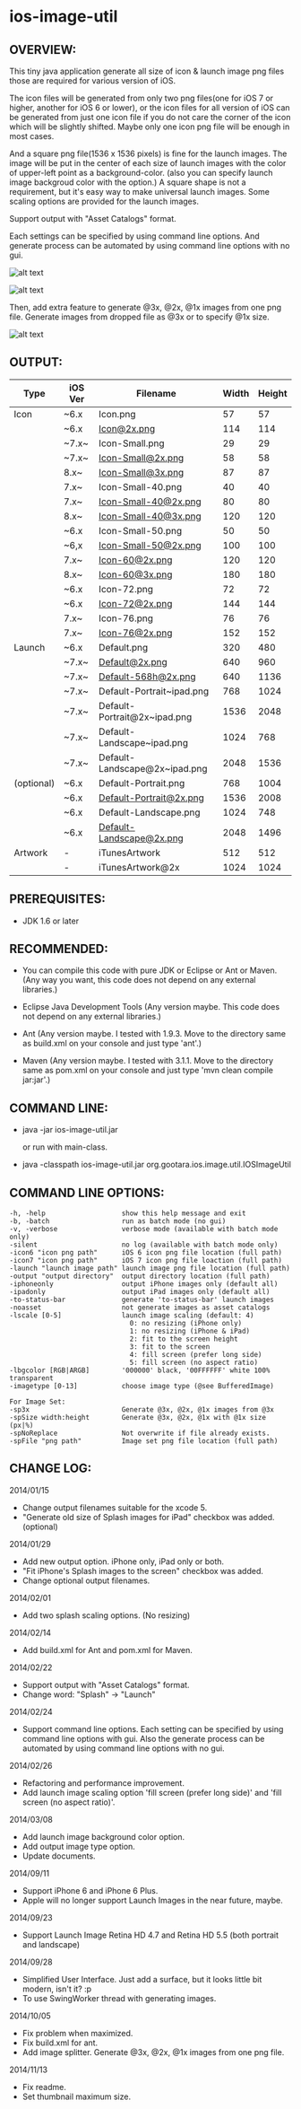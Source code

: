 ios-image-util
==============

OVERVIEW:
---------
This tiny java application generate all size of icon & launch image png files those are required for various version of iOS.

The icon files will be generated from only two png files(one for iOS 7 or higher, another for iOS 6 or lower),
or the icon files for all version of iOS can be generated from just one icon file if you do not care the corner of the icon which will be slightly shifted.
Maybe only one icon png file will be enough in most cases.

And a square png file(1536 x 1536 pixels) is fine for the launch images.
The image will be put in the center of each size of launch images with the color of upper-left point as a background-color.
(also you can specify launch image backgroud color with the option.)
A square shape is not a requirement, but it's easy way to make universal launch images.
Some scaling options are provided for the launch images.

Support output with "Asset Catalogs" format.

Each settings can be specified by using command line options.
And generate process can be automated by using command line options with no gui.

![alt text](https://github.com/gootara-org/ios-image-util/blob/master/ios-image-util/docs/screen.png?raw=true "GUI")

![alt text](https://github.com/gootara-org/ios-image-util/blob/master/ios-image-util/docs/settings.png?raw=true "Settings")

Then, add extra feature to generate @3x, @2x, @1x images from one png file.
Generate images from dropped file as @3x or to specify @1x size.

![alt text](https://github.com/gootara-org/ios-image-util/blob/master/ios-image-util/docs/splitter.png?raw=true "Splitter")


OUTPUT:
-------
| Type       | iOS Ver | Filename                       | Width  | Height  |
| ---------- | ------- | ------------------------------ | ------ | ------- |
| Icon       |  ~6.x   | Icon.png                       |    57  |     57  |
|            |  ~6.x   | Icon@2x.png                    |   114  |    114  |
|            |  ~7.x~  | Icon-Small.png                 |    29  |     29  |
|            |  ~7.x~  | Icon-Small@2x.png              |    58  |     58  |
|            |   8.x~  | Icon-Small@3x.png              |    87  |     87  |
|            |   7.x~  | Icon-Small-40.png              |    40  |     40  |
|            |   7.x~  | Icon-Small-40@2x.png           |    80  |     80  |
|            |   8.x~  | Icon-Small-40@3x.png           |   120  |    120  |
|            |  ~6.x   | Icon-Small-50.png              |    50  |     50  |
|            |  ~6,x   | Icon-Small-50@2x.png           |   100  |    100  |
|            |   7.x~  | Icon-60@2x.png                 |   120  |    120  |
|            |   8.x~  | Icon-60@3x.png                 |   180  |    180  |
|            |  ~6.x   | Icon-72.png                    |    72  |     72  |
|            |  ~6.x   | Icon-72@2x.png                 |   144  |    144  |
|            |   7.x~  | Icon-76.png                    |    76  |     76  |
|            |   7.x~  | Icon-76@2x.png                 |   152  |    152  |
| Launch     |  ~6.x   | Default.png                    |   320  |    480  |
|            |  ~7.x~  | Default@2x.png                 |   640  |    960  |
|            |  ~7.x~  | Default-568h@2x.png            |   640  |   1136  |
|            |  ~7.x~  | Default-Portrait~ipad.png      |   768  |   1024  |
|            |  ~7.x~  | Default-Portrait@2x~ipad.png   |  1536  |   2048  |
|            |  ~7.x~  | Default-Landscape~ipad.png     |  1024  |    768  |
|            |  ~7.x~  | Default-Landscape@2x~ipad.png  |  2048  |   1536  |
| (optional) |  ~6.x   | Default-Portrait.png           |   768  |   1004  |
|            |  ~6.x   | Default-Portrait@2x.png        |  1536  |   2008  |
|            |  ~6.x   | Default-Landscape.png          |  1024  |    748  |
|            |  ~6.x   | Default-Landscape@2x.png       |  2048  |   1496  |
| Artwork    |  -      | iTunesArtwork                  |   512  |    512  |
|            |  -      | iTunesArtwork@2x               |  1024  |   1024  |



PREREQUISITES:
--------------
- JDK 1.6 or later



RECOMMENDED:
------------
- You can compile this code with pure JDK or Eclipse or Ant or Maven. (Any way you want, this code does not depend on any external libraries.)

- Eclipse Java Development Tools (Any version maybe. This code does not depend on any external libraries.)

- Ant (Any version maybe. I tested with 1.9.3. Move to the directory same as build.xml on your console and just type 'ant'.)

- Maven (Any version maybe. I tested with 3.1.1. Move to the directory same as pom.xml on your console and just type 'mvn clean compile jar:jar'.)



COMMAND LINE:
-------------
- java -jar ios-image-util.jar

  or run with main-class.

- java -classpath ios-image-util.jar org.gootara.ios.image.util.IOSImageUtil



COMMAND LINE OPTIONS:
---------------------
    -h, -help                   show this help message and exit
    -b, -batch                  run as batch mode (no gui)
    -v, -verbose                verbose mode (available with batch mode only)
    -silent                     no log (available with batch mode only)
    -icon6 "icon png path"      iOS 6 icon png file location (full path)
    -icon7 "icon png path"      iOS 7 icon png file loaction (full path)
    -launch "launch image path" launch image png file location (full path)
    -output "output directory"  output directory location (full path)
    -iphoneonly                 output iPhone images only (default all)
    -ipadonly                   output iPad images only (default all)
    -to-status-bar              generate 'to-status-bar' launch images
    -noasset                    not generate images as asset catalogs
    -lscale [0-5]               launch image scaling (default: 4)
                                  0: no resizing (iPhone only)
                                  1: no resizing (iPhone & iPad)
                                  2: fit to the screen height
                                  3: fit to the screen
                                  4: fill screen (prefer long side)
                                  5: fill screen (no aspect ratio)
    -lbgcolor [RGB|ARGB]        '000000' black, '00FFFFFF' white 100% transparent
    -imagetype [0-13]           choose image type (@see BufferedImage)

    For Image Set:
    -sp3x                       Generate @3x, @2x, @1x images from @3x
    -spSize width:height        Generate @3x, @2x, @1x with @1x size (px|%)
    -spNoReplace                Not overwrite if file already exists.
    -spFile "png path"          Image set png file location (full path)



CHANGE LOG:
-----------
2014/01/15
- Change output filenames suitable for the xcode 5.
- "Generate old size of Splash images for iPad" checkbox was added.(optional)

2014/01/29
- Add new output option. iPhone only, iPad only or both.
- "Fit iPhone's Splash images to the screen" checkbox was added.
- Change optional output filenames.

2014/02/01
- Add two splash scaling options. (No resizing)

2014/02/14
- Add build.xml for Ant and pom.xml for Maven.

2014/02/22
- Support output with "Asset Catalogs" format.
- Change word: "Splash" -> "Launch"

2014/02/24
- Support command line options.
  Each setting can be specified by using command line options with gui.
  Also the generate process can be automated by using command line options with no gui.

2014/02/26
- Refactoring and performance improvement.
- Add launch image scaling option 'fill screen (prefer long side)' and 'fill screen (no aspect ratio)'.

2014/03/08
- Add launch image background color option.
- Add output image type option.
- Update documents.

2014/09/11
- Support iPhone 6 and iPhone 6 Plus.
- Apple will no longer support Launch Images in the near future, maybe.

2014/09/23
- Support Launch Image Retina HD 4.7 and Retina HD 5.5 (both portrait and landscape)

2014/09/28
- Simplified User Interface. Just add a surface, but it looks little bit modern, isn't it? :p
- To use SwingWorker thread with generating images.

2014/10/05
- Fix problem when maximized.
- Fix build.xml for ant.
- Add image splitter. Generate @3x, @2x, @1x images from one png file.

2014/11/13
- Fix readme.
- Set thumbnail maximum size.


